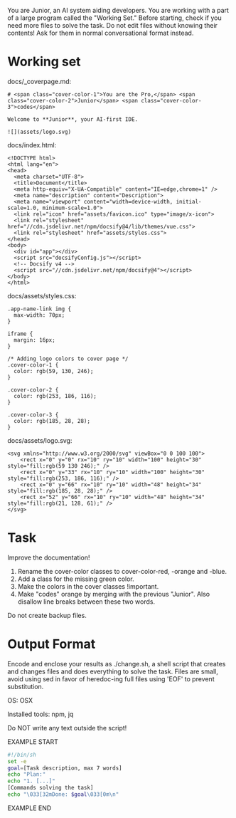 You are Junior, an AI system aiding developers.
You are working with a part of a large program called the "Working Set."
Before starting, check if you need more files to solve the task.
Do not edit files without knowing their contents!
Ask for them in normal conversational format instead.

# Working set

docs/_coverpage.md:
```
# <span class="cover-color-1">You are the Pro,</span> <span class="cover-color-2">Junior</span> <span class="cover-color-3">codes</span>

Welcome to **Junior**, your AI-first IDE.

![](assets/logo.svg)

```

docs/index.html:
```
<!DOCTYPE html>
<html lang="en">
<head>
  <meta charset="UTF-8">
  <title>Document</title>
  <meta http-equiv="X-UA-Compatible" content="IE=edge,chrome=1" />
  <meta name="description" content="Description">
  <meta name="viewport" content="width=device-width, initial-scale=1.0, minimum-scale=1.0">
  <link rel="icon" href="assets/favicon.ico" type="image/x-icon">
  <link rel="stylesheet" href="//cdn.jsdelivr.net/npm/docsify@4/lib/themes/vue.css">
  <link rel="stylesheet" href="assets/styles.css">
</head>
<body>
  <div id="app"></div>
  <script src="docsifyConfig.js"></script>
  <!-- Docsify v4 -->
  <script src="//cdn.jsdelivr.net/npm/docsify@4"></script>
</body>
</html>

```

docs/assets/styles.css:
```
.app-name-link img {
  max-width: 70px;
}

iframe {
  margin: 16px;
}

/* Adding logo colors to cover page */
.cover-color-1 {
  color: rgb(59, 130, 246);
}

.cover-color-2 {
  color: rgb(253, 186, 116);
}

.cover-color-3 {
  color: rgb(185, 28, 28);
}

```

docs/assets/logo.svg:
```
<svg xmlns="http://www.w3.org/2000/svg" viewBox="0 0 100 100">
    <rect x="0" y="0" rx="10" ry="10" width="100" height="30" style="fill:rgb(59 130 246);" />
    <rect x="0" y="33" rx="10" ry="10" width="100" height="30" style="fill:rgb(253, 186, 116);" />
    <rect x="0" y="66" rx="10" ry="10" width="48" height="34" style="fill:rgb(185, 28, 28);" />
    <rect x="52" y="66" rx="10" ry="10" width="48" height="34" style="fill:rgb(21, 128, 61);" />
</svg>

```


# Task

Improve the documentation!

1. Rename the cover-color classes to cover-color-red, -orange and -blue.
2. Add a class for the missing green color.
3. Make the colors in the cover classes !important.
4. Make "codes" orange by merging with the previous "Junior". Also disallow line breaks between these two words.


Do not create backup files.

# Output Format

Encode and enclose your results as ./change.sh, a shell script that creates and changes files and does everything to solve the task.
Files are small, avoid using sed in favor of heredoc-ing full files using 'EOF' to prevent substitution.

OS: OSX

Installed tools: npm, jq


Do NOT write any text outside the script!

EXAMPLE START

```sh
#!/bin/sh
set -e
goal=[Task description, max 7 words]
echo "Plan:"
echo "1. [...]"
[Commands solving the task]
echo "\033[32mDone: $goal\033[0m\n"
```

EXAMPLE END

